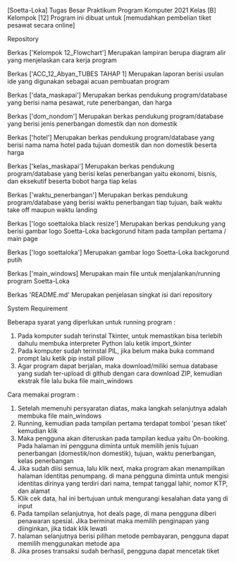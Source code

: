 
[Soetta-Loka]
Tugas Besar Praktikum Program Komputer 2021 Kelas [B] Kelompok [12]
Program ini dibuat untuk [memudahkan pembelian tiket pesawat secara online]


Repository

Berkas ['Kelompok 12_Flowchart']
        Merupakan lampiran berupa diagram alir yang menjelaskan cara kerja program

Berkas ['ACC_12_Abyan_TUBES TAHAP 1]
        Merupakan laporan berisi usulan ide yang digunakan sebagai acuan pembuatan program

Berkas ['data_maskapai']
        Merupakan berkas pendukung program/database yang berisi nama pesawat, rute penerbangan, dan harga

Berkas ['dom_nondom']
        Merupakan berkas pendukung program/database yang berisi jenis penerbangan domestik dan non domestik

Berkas ['hotel']
        Merupakan berkas pendukung program/database yang berisi nama nama hotel pada tujuan domestik dan non domestik beserta harga

Berkas ['kelas_maskapai']
        Merupakan berkas pendukung program/database yang berisi kelas penerbangan yaitu ekonomi, bisnis, dan eksekutif beserta bobot harga tiap kelas

Berkas ['waktu_penerbangan']
        Merupakan berkas pendukung program/database yang berisi waktu penerbangan tiap tujuan, baik waktu take off maupun waktu landing

Berkas ['logo soettaloka black resize']
        Merupakan berkas pendukung yang berisi gambar logo Soetta-Loka backgorund hitam pada tampilan pertama / main page

Berkas ['logo soettaloka']
        Merupakan gambar logo Soetta-Loka backgorund putih

Berkas ['main_windows]
        Merupakan main file untuk menjalankan/running program Soetta-Loka

Berkas 'README.md'
        Merupakan penjelasan singkat isi dari repository

System Requirement

Beberapa syarat yang diperlukan untuk running program :
1. Pada komputer sudah terinstal Tkinter, untuk memastikan bisa terlebih dahulu membuka interpreter Python lalu ketik import_tkinter
2. Pada komputer sudah terinstal PIL, jika belum maka buka command prompt lalu ketik pip install pillow
3. Agar program dapat berjalan, maka download/miliki semua database yang sudah ter-upload di github dengan cara download ZIP, kemudian ekstrak file lalu buka file main_windows

Cara memakai program :
1. Setelah memenuhi persyaratan diatas, maka langkah selanjutnya adalah membuka file main_windows
2. Running, kemudian pada tampilan pertama terdapat tombol 'pesan tiket' kemudian klik
3. Maka pengguna akan diteruskan pada tampilan kedua yaitu On-booking. Pada halaman ini pengguna diminta untuk memilih jenis tujuan penerbangan (domestik/non domestik), tujuan, waktu penerbangan, kelas penerbangan
4. Jika sudah diisi semua, lalu klik next, maka program akan menampilkan halaman identitas penumpang. di mana pengguna diminta untuk mengisi identitas dirinya yang terdiri dari nama, tempat tanggal lahir, nomor KTP, dan alamat
5. Klik cek data, hal ini bertujuan untuk mengurangi kesalahan data yang di input
6. Pada tampilan selanjutnya, hot deals page, di mana pengguna diberi penawaran spesial. Jika berminat maka memilih penginapan yang diinginkan, jika tidak klik lewati
7. halaman selanjutnya berisi pilihan metode pembayaran, pengguna dapat memilih menggunakan metode apa
8. Jika proses transaksi sudah berhasil, pengguna dapat mencetak tiket